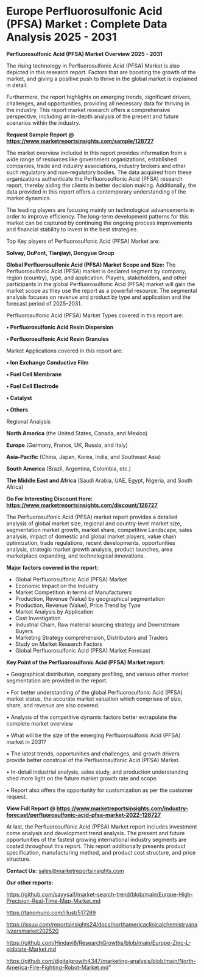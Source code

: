 # Europe Perfluorosulfonic Acid (PFSA) Market : Complete Data Analysis 2025 - 2031

<Strong> Perfluorosulfonic Acid (PFSA) Market Overview 2025 - 2031</strong>

The rising technology in Perfluorosulfonic Acid (PFSA) Market is also depicted in this research report. Factors that are boosting the growth of the market, and giving a positive push to thrive in the global market is explained in detail.

Furthermore, the report highlights on emerging trends, significant drivers, challenges, and opportunities, providing all necessary data for thriving in the industry. This report market research offers a comprehensive perspective, including an in-depth analysis of the present and future scenarios within the industry.

<strong>Request Sample Report @ <a href=https://www.marketreportsinsights.com/sample/128727>https://www.marketreportsinsights.com/sample/128727</a></strong>

The market overview included in this report provides information from a wide range of resources like government organizations, established companies, trade and industry associations, industry brokers and other such regulatory and non-regulatory bodies. The data acquired from these organizations authenticate the Perfluorosulfonic Acid (PFSA) research report, thereby aiding the clients in better decision making. Additionally, the data provided in this report offers a contemporary understanding of the market dynamics.

The leading players are focusing mainly on technological advancements in order to improve efficiency. The long-term development patterns for this market can be captured by continuing the ongoing process improvements and financial stability to invest in the best strategies.

Top Key players of Perfluorosulfonic Acid (PFSA) Market are:

<strong>Solvay, DuPont, Tianjiayi, Dongyue Group</strong>

<strong><b>Global Perfluorosulfonic Acid (PFSA) Market Scope and Size:</b></strong>
The Perfluorosulfonic Acid (PFSA) market is declared segment by company, region (country), type, and application. Players, stakeholders, and other participants in the global Perfluorosulfonic Acid (PFSA) market will gain the market scope as they use the report as a powerful resource. The segmental analysis focuses on revenue and product by type and application and the forecast period of 2025-2031.

Perfluorosulfonic Acid (PFSA) Market Types covered in this report are:

<strong>• Perfluorosulfonic Acid Resin Dispersion

• Perfluorosulfonic Acid Resin Granules</strong>

Market Applications covered in this report are:

<strong>• Ion Exchange Conductive Film

• Fuel Cell Membrane

• Fuel Cell Electrode

• Catalyst

• Others</strong> 

Regional Analysis

<strong>North America</strong> (the United States, Canada, and Mexico)

<strong>Europe</strong> (Germany, France, UK, Russia, and Italy)

<strong>Asia-Pacific</strong> (China, Japan, Korea, India, and Southeast Asia)

<strong>South America</strong> (Brazil, Argentina, Colombia, etc.)

<strong>The Middle East and Africa</strong> (Saudi Arabia, UAE, Egypt, Nigeria, and South Africa)

<strong>Go For Interesting Discount Here: <a href=https://www.marketreportsinsights.com/discount/128727>https://www.marketreportsinsights.com/discount/128727</a></strong>

The Perfluorosulfonic Acid (PFSA) market report provides a detailed analysis of global market size, regional and country-level market size, segmentation market growth, market share, competitive Landscape, sales analysis, impact of domestic and global market players, value chain optimization, trade regulations, recent developments, opportunities analysis, strategic market growth analysis, product launches, area marketplace expanding, and technological innovations.

<strong><b>Major factors covered in the report:</b></strong>
<ul>
  <li>Global Perfluorosulfonic Acid (PFSA) Market </li>
  <li>Economic Impact on the Industry</li>
  <li>Market Competition in terms of Manufacturers</li>
  <li>Production, Revenue (Value) by geographical segmentation</li>
  <li>Production, Revenue (Value), Price Trend by Type</li>
  <li>Market Analysis by Application</li>
  <li>Cost Investigation</li>
  <li>Industrial Chain, Raw material sourcing strategy and Downstream Buyers</li>
  <li>Marketing Strategy comprehension, Distributors and Traders</li>
  <li>Study on Market Research Factors</li>
  <li>Global Perfluorosulfonic Acid (PFSA) Market Forecast</li>
</ul>

<strong><b>Key Point of the Perfluorosulfonic Acid (PFSA) Market report:</b></strong>

• Geographical distribution, company profiling, and various other market segmentation are provided in the report.

• For better understanding of the global Perfluorosulfonic Acid (PFSA) market status, the accurate market valuation which comprises of size, share, and revenue are also covered.

• Analysis of the competitive dynamic factors better extrapolate the complete market overview

• What will be the size of the emerging Perfluorosulfonic Acid (PFSA) market in 2031?

• The latest trends, opportunities and challenges, and growth drivers provide better construal of the Perfluorosulfonic Acid (PFSA) Market.

• In-detail industrial analysis, sales study, and production understanding shed more light on the future market growth rate and scope.

• Report also offers the opportunity for customization as per the customer request.

<strong><b>View Full Report @ <a href=https://www.marketreportsinsights.com/industry-forecast/perfluorosulfonic-acid-pfsa-market-2022-128727>https://www.marketreportsinsights.com/industry-forecast/perfluorosulfonic-acid-pfsa-market-2022-128727</a></b></strong>


At last, the Perfluorosulfonic Acid (PFSA) Market report includes investment come analysis and development trend analysis. The present and future opportunities of the fastest growing international industry segments are coated throughout this report. This report additionally presents product specification, manufacturing method, and product cost structure, and price structure.

<strong>Contact Us:</strong>
sales@marketreportsinsights.com

<strong>Our other reports:</strong>

<a href=https://github.com/sayysaif/market-search-trend/blob/main/Europe-High-Precision-Real-Time-Map-Market.md>https://github.com/sayysaif/market-search-trend/blob/main/Europe-High-Precision-Real-Time-Map-Market.md</a>

<a href=https://tanomuno.com/illust/517289>https://tanomuno.com/illust/517289</a>

<a href=https://issuu.com/reportsinsights24/docs/northamericaclinicalchemistryanalyzersmarket202520>https://issuu.com/reportsinsights24/docs/northamericaclinicalchemistryanalyzersmarket202520</a>

<a href=https://github.com/Hindavi8/ResearchGrowths/blob/main/Europe-Zinc-L-pidolate-Market.md>https://github.com/Hindavi8/ResearchGrowths/blob/main/Europe-Zinc-L-pidolate-Market.md</a>

<a href=https://github.com/digitalgrowth4347/marketing-analysis/blob/main/North-America-Fire-Fighting-Robot-Market.md>https://github.com/digitalgrowth4347/marketing-analysis/blob/main/North-America-Fire-Fighting-Robot-Market.md</a>"

